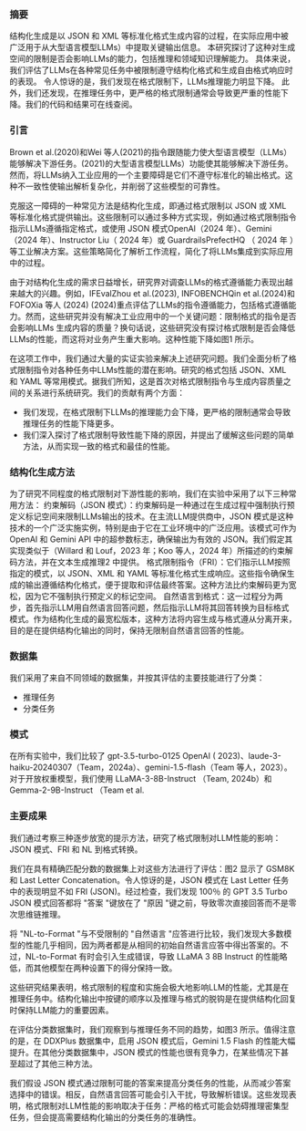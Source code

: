 ### 摘要
结构化生成是以 JSON 和 XML 等标准化格式生成内容的过程，在实际应用中被广泛用于从大型语言模型LLMs）中提取关键输出信息。 本研究探讨了这种对生成空间的限制是否会影响LLMs的能力，包括推理和领域知识理解能力。 具体来说，我们评估了LLMs在各种常见任务中被限制遵守结构化格式和生成自由格式响应时的表现。 令人惊讶的是，我们发现在格式限制下，LLMs推理能力明显下降。 此外，我们还发现，在推理任务中，更严格的格式限制通常会导致更严重的性能下降。我们的代码和结果可在线查阅。

### 引言
Brown et al.(2020)和Wei 等人(2021)的指令跟随能力使大型语言模型（LLMs）能够解决下游任务。(2021)的大型语言模型LLMs）功能使其能够解决下游任务。然而，将LLMs纳入工业应用的一个主要障碍是它们不遵守标准化的输出格式。这种不一致性使输出解析复杂化，并削弱了这些模型的可靠性。

克服这一障碍的一种常见方法是结构化生成，即通过格式限制以 JSON 或 XML 等标准化格式提供输出。这些限制可以通过多种方式实现，例如通过格式限制指令指示LLMs遵循指定格式，或使用 JSON 模式OpenAI（2024 年）、Gemini（2024 年）、Instructor Liu（ 2024 年）或 GuardrailsPrefectHQ （ 2024 年 ）等工业解决方案。这些策略简化了解析工作流程，简化了将LLMs集成到实际应用中的过程。

由于对结构化生成的需求日益增长，研究界对调查LLMs的格式遵循能力表现出越来越大的兴趣。例如，IFEvalZhou et al.(2023), INFOBENCHQin et al.(2024)和 FOFOXia 等人 (2024) (2024)重点评估了LLMs的指令遵循能力，包括格式遵循能力。然而，这些研究并没有解决工业应用中的一个关键问题：限制格式的指令是否会影响LLMs 生成内容的质量？换句话说，这些研究没有探讨格式限制是否会降低LLMs的性能，而这将对业务产生重大影响。这种性能下降如图1 所示。

在这项工作中，我们通过大量的实证实验来解决上述研究问题。我们全面分析了格式限制指令对各种任务中LLMs性能的潜在影响。研究的格式包括 JSON、XML 和 YAML 等常用模式。据我们所知，这是首次对格式限制指令与生成内容质量之间的关系进行系统研究。我们的贡献有两个方面：
- 我们发现，在格式限制下LLMs的推理能力会下降，更严格的限制通常会导致推理任务的性能下降更多。
- 我们深入探讨了格式限制导致性能下降的原因，并提出了缓解这些问题的简单方法，从而实现一致的格式和最佳的性能。

### 结构化生成方法
为了研究不同程度的格式限制对下游性能的影响，我们在实验中采用了以下三种常用方法：
约束解码（JSON 模式）：约束解码是一种通过在生成过程中强制执行预定义标记空间来限制LLMs输出的技术。在主流LLM提供商中，JSON 模式是这种技术的一个广泛实施实例，特别是由于它在工业环境中的广泛应用。该模式可作为 OpenAI 和 Gemini API 中的超参数标志，确保输出为有效的 JSON。我们假定其实现类似于（Willard 和 Louf，2023 年；Koo 等人，2024 年）所描述的约束解码方法，并在文本生成推理2 中提供。
格式限制指令（FRI）：它们指示LLM按照指定的模式，以 JSON、XML 和 YAML 等标准化格式生成响应。这些指令确保生成的输出遵循结构化格式，便于提取和评估最终答案。这种方法比约束解码更为宽松，因为它不强制执行预定义的标记空间。
自然语言到格式：这一过程分为两步，首先指示LLM用自然语言回答问题，然后指示LLM将其回答转换为目标格式模式。作为结构化生成的最宽松版本，这种方法将内容生成与格式遵从分离开来，目的是在提供结构化输出的同时，保持无限制自然语言回答的性能。


### 数据集
我们采用了来自不同领域的数据集，并按其评估的主要技能进行了分类：
- 推理任务
- 分类任务

### 模式
在所有实验中，我们比较了 gpt-3.5-turbo-0125 OpenAI ( 2023)、laude-3-haiku-20240307（Team，2024a）、gemini-1.5-flash（Team 等人，2023）。对于开放权重模型，我们使用 LLaMA-3-8B-Instruct （Team, 2024b）和 Gemma-2-9B-Instruct （Team et al.

### 主要成果
我们通过考察三种逐步放宽的提示方法，研究了格式限制对LLM性能的影响：JSON 模式、FRI 和 NL 到格式转换。

我们在具有精确匹配分数的数据集上对这些方法进行了评估：图2 显示了 GSM8K 和 Last Letter Concatenation。令人惊讶的是，JSON 模式在 Last Letter 任务中的表现明显不如 FRI (JSON)。经过检查，我们发现 100％ 的 GPT 3.5 Turbo JSON 模式回答都将 "答案 "键放在了 "原因 "键之前，导致零次直接回答而不是零次思维链推理。

将 "NL-to-Format "与不受限制的 "自然语言 "应答进行比较，我们发现大多数模型的性能几乎相同，因为两者都是从相同的初始自然语言应答中得出答案的。不过，NL-to-Format 有时会引入生成错误，导致 LLaMA 3 8B Instruct 的性能略低，而其他模型在两种设置下的得分保持一致。

这些研究结果表明，格式限制的程度和实施会极大地影响LLM的性能，尤其是在推理任务中。结构化输出中按键的顺序以及推理与格式的脱钩是在提供结构化回复时保持LLM能力的重要因素。

在评估分类数据集时，我们观察到与推理任务不同的趋势，如图3 所示。值得注意的是，在 DDXPlus 数据集中，启用 JSON 模式后，Gemini 1.5 Flash 的性能大幅提升。在其他分类数据集中，JSON 模式的性能也很有竞争力，在某些情况下甚至超过了其他三种方法。

我们假设 JSON 模式通过限制可能的答案来提高分类任务的性能，从而减少答案选择中的错误。相反，自然语言回答可能会引入干扰，导致解析错误。这些发现表明，格式限制对LLM性能的影响取决于任务：严格的格式可能会妨碍推理密集型任务，但会提高需要结构化输出的分类任务的准确性。

